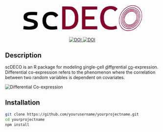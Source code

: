 <p align="center">
  <img src="./images/scdeco_logo.svg" alt="scDECO logo" width="400">
</p>

<div align="center">
  <a href="https://doi.org/10.1111/biom.13701">
    <img src="https://img.shields.io/badge/DOI-doi.org%2F10.1111%2Fbiom.13701-blue" alt="DOI">
  </a>
  <a href="https://doi.org/10.1111/biom.13457">
    <img src="https://img.shields.io/badge/DOI-doi.org%2F10.1111%2Fbiom.13457-blue" alt="DOI">
  </a>
</div>





## Description

scDECO is an R package for modeling <ins>s</ins>ingle-<ins>c</ins>ell <ins>d</ins>iff<ins>e</ins>rential <ins>co</ins>-expression. Differential co-expression refers to the phenomenon where the correlation between two random variables is dependent on covariates. 

<img src="images/dynamic_corr_plot.svg" alt="Differential Co-expression" width="600">


## Installation

```bash
git clone https://github.com/yourusername/yourprojectname.git
cd yourprojectname
npm install


